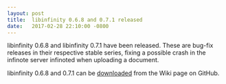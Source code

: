 ```yaml
---
layout: post
title:  libinfinity 0.6.8 and 0.7.1 released
date:   2017-02-28 22:10:00 -0800
---
```


libinfinity 0.6.8 and libinfinity 0.7.1 have been released. These are
bug-fix releases in their respective stable series, fixing a possible
crash in the infinote server infinoted when uploading a document.

libinfinity 0.6.8 and 0.7.1 can be [downloaded](https://github.com/gobby/gobby/wiki/Download)
from the Wiki page on GitHub.
